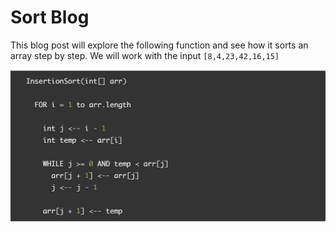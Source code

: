 # Sort Blog

This blog post will explore the following function and see how it sorts an array step by step. We will work with the input `[8,4,23,42,16,15]`

![](blog-img/sort-pseudocode.png)




